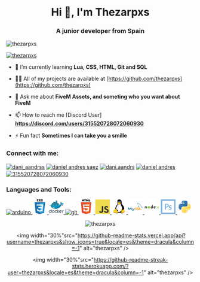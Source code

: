 <h1 align="center">Hi 👋, I'm Thezarpxs</h1>
<h3 align="center">A junior developer from Spain</h3>

<p align="left"> <img src="https://komarev.com/ghpvc/?username=thezarpxs&label=Profile%20views&color=0e75b6&style=flat" alt="thezarpxs" /> </p>

<p align="left"> <a href="https://github.com/ryo-ma/github-profile-trophy"><img src="https://github-profile-trophy.vercel.app/?username=thezarpxs&theme=dracula&column=-1" alt="thezarpxs" /></a> </p>

- 🌱 I’m currently learning **Lua, CSS, HTML, Git and SQL**

- 👨‍💻 All of my projects are available at [https://github.com/thezarpxs](https://github.com/thezarpxs)

- 💬 Ask me about **FiveM Assets, and someting who you want about FiveM**

- 📫 How to reach me [Discord User] **https://discord.com/users/315520728072060930**

- ⚡ Fun fact **Sometimes I can take you a smille**

<h3 align="left">Connect with me:</h3>
<p align="left">
<a href="https://twitter.com/dani_aandrss" target="blank"><img align="center" src="https://raw.githubusercontent.com/rahuldkjain/github-profile-readme-generator/master/src/images/icons/Social/twitter.svg" alt="dani_aandrss" height="30" width="40" /></a>
<a href="https://linkedin.com/in/daniel andres saez" target="blank"><img align="center" src="https://raw.githubusercontent.com/rahuldkjain/github-profile-readme-generator/master/src/images/icons/Social/linked-in-alt.svg" alt="daniel andres saez" height="30" width="40" /></a>
<a href="https://instagram.com/dani.aandrs" target="blank"><img align="center" src="https://raw.githubusercontent.com/rahuldkjain/github-profile-readme-generator/master/src/images/icons/Social/instagram.svg" alt="dani.aandrs" height="30" width="40" /></a>
<a href="https://www.youtube.com/c/daniel andres" target="blank"><img align="center" src="https://raw.githubusercontent.com/rahuldkjain/github-profile-readme-generator/master/src/images/icons/Social/youtube.svg" alt="daniel andres" height="30" width="40" /></a>
<a href="https://discord.gg/315520728072060930" target="blank"><img align="center" src="https://raw.githubusercontent.com/rahuldkjain/github-profile-readme-generator/master/src/images/icons/Social/discord.svg" alt="315520728072060930" height="30" width="40" /></a>
</p>

<h3 align="left">Languages and Tools:</h3>
<p align="left"> <a href="https://www.arduino.cc/" target="_blank" rel="noreferrer"> <img src="https://cdn.worldvectorlogo.com/logos/arduino-1.svg" alt="arduino" width="40" height="40"/> </a> <a href="https://www.w3schools.com/css/" target="_blank" rel="noreferrer"> <img src="https://raw.githubusercontent.com/devicons/devicon/master/icons/css3/css3-original-wordmark.svg" alt="css3" width="40" height="40"/> </a> <a href="https://www.docker.com/" target="_blank" rel="noreferrer"> <img src="https://raw.githubusercontent.com/devicons/devicon/master/icons/docker/docker-original-wordmark.svg" alt="docker" width="40" height="40"/> </a> <a href="https://git-scm.com/" target="_blank" rel="noreferrer"> <img src="https://www.vectorlogo.zone/logos/git-scm/git-scm-icon.svg" alt="git" width="40" height="40"/> </a> <a href="https://www.w3.org/html/" target="_blank" rel="noreferrer"> <img src="https://raw.githubusercontent.com/devicons/devicon/master/icons/html5/html5-original-wordmark.svg" alt="html5" width="40" height="40"/> </a> <a href="https://developer.mozilla.org/en-US/docs/Web/JavaScript" target="_blank" rel="noreferrer"> <img src="https://raw.githubusercontent.com/devicons/devicon/master/icons/javascript/javascript-original.svg" alt="javascript" width="40" height="40"/> </a> <a href="https://www.linux.org/" target="_blank" rel="noreferrer"> <img src="https://raw.githubusercontent.com/devicons/devicon/master/icons/linux/linux-original.svg" alt="linux" width="40" height="40"/> </a> <a href="https://www.mysql.com/" target="_blank" rel="noreferrer"> <img src="https://raw.githubusercontent.com/devicons/devicon/master/icons/mysql/mysql-original-wordmark.svg" alt="mysql" width="40" height="40"/> </a> <a href="https://nodejs.org" target="_blank" rel="noreferrer"> <img src="https://raw.githubusercontent.com/devicons/devicon/master/icons/nodejs/nodejs-original-wordmark.svg" alt="nodejs" width="40" height="40"/> </a> <a href="https://www.photoshop.com/en" target="_blank" rel="noreferrer"> <img src="https://raw.githubusercontent.com/devicons/devicon/master/icons/photoshop/photoshop-line.svg" alt="photoshop" width="40" height="40"/> </a> <a href="https://www.python.org" target="_blank" rel="noreferrer"> <img src="https://raw.githubusercontent.com/devicons/devicon/master/icons/python/python-original.svg" alt="python" width="40" height="40"/> </a> </p>

<div align="center">
<a><img width="30%" src="https://github-readme-stats.vercel.app/api/top-langs?username=thezarpxs&show_icons=true&locale=es&layout=compact&theme=dracula&column=-1" alt="thezarpxs" /></a>

<a>&nbsp;<img width="30%"src="https://github-readme-stats.vercel.app/api?username=thezarpxs&show_icons=true&locale=es&theme=dracula&column=-1" alt="thezarpxs" /></a>

<a><img width="30%"src="https://github-readme-streak-stats.herokuapp.com/?user=thezarpxs&locale=es&theme=dracula&column=-1" alt="thezarpxs" /></a>
</div>
